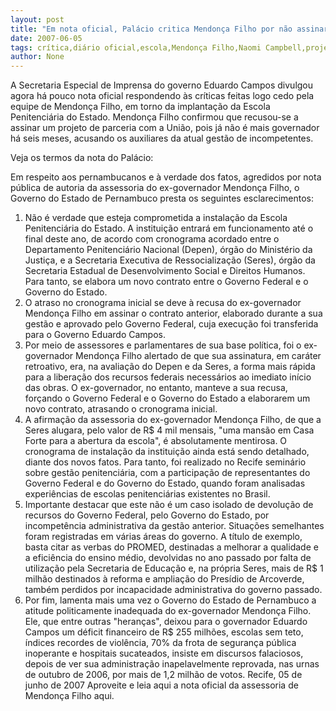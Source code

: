 ```yaml
---
layout: post
title: "Em nota oficial, Palácio critica Mendonça Filho por não assinar projeto e atrasar criação de escola penitenciária"
date: 2007-06-05
tags: crítica,diário oficial,escola,Mendonça Filho,Naomi Campbell,projeto,recriação
author: None
---
```

A Secretaria Especial de Imprensa do governo Eduardo Campos divulgou agora h&aacute; pouco nota oficial respondendo &agrave;s cr&iacute;ticas feitas logo cedo pela equipe de Mendon&ccedil;a Filho, em torno da implanta&ccedil;&atilde;o da Escola Penitenci&aacute;ria do Estado. Mendon&ccedil;a Filho confirmou que recusou-se a assinar um projeto de parceria com a Uni&atilde;o, pois j&aacute; n&atilde;o &eacute; mais governador h&aacute; seis meses, acusando os auxiliares da atual gest&atilde;o de incompetentes.

Veja os termos da nota do Pal&aacute;cio:

Em respeito aos pernambucanos e &agrave; verdade dos fatos, agredidos por nota p&uacute;blica de autoria da assessoria do ex-governador Mendon&ccedil;a Filho, o Governo do Estado de Pernambuco presta os seguintes esclarecimentos: 
1. N&atilde;o &eacute; verdade que esteja comprometida a instala&ccedil;&atilde;o da Escola Penitenci&aacute;ria do Estado. A institui&ccedil;&atilde;o entrar&aacute; em funcionamento at&eacute; o final deste ano, de acordo com cronograma acordado entre o Departamento Penitenci&aacute;rio Nacional (Depen), &oacute;rg&atilde;o do Minist&eacute;rio da Justi&ccedil;a, e a Secretaria Executiva de Ressocializa&ccedil;&atilde;o (Seres), &oacute;rg&atilde;o da Secretaria Estadual de Desenvolvimento Social e Direitos Humanos. Para tanto, se elabora um novo contrato entre o Governo Federal e o Governo do Estado. 
2. O atraso no cronograma inicial se deve &agrave; recusa do ex-governador Mendon&ccedil;a Filho em assinar o contrato anterior, elaborado durante a sua gest&atilde;o e aprovado pelo Governo Federal, cuja execu&ccedil;&atilde;o foi transferida para o Governo Eduardo Campos. 
3. Por meio de assessores e parlamentares de sua base pol&iacute;tica, foi o ex-governador Mendon&ccedil;a Filho alertado de que sua assinatura, em car&aacute;ter retroativo, era, na avalia&ccedil;&atilde;o do Depen e da Seres, a forma mais r&aacute;pida para a libera&ccedil;&atilde;o dos recursos federais necess&aacute;rios ao imediato in&iacute;cio das obras. O ex-governador, no entanto, manteve a sua recusa, for&ccedil;ando o Governo Federal e o Governo do Estado a elaborarem um novo contrato, atrasando o cronograma inicial. 
4. A afirma&ccedil;&atilde;o da assessoria do ex-governador Mendon&ccedil;a Filho, de que a Seres alugara, pelo valor de R$ 4 mil mensais, &quot;uma mans&atilde;o em Casa Forte para a abertura da escola&quot;, &eacute; absolutamente mentirosa. O cronograma de instala&ccedil;&atilde;o da institui&ccedil;&atilde;o ainda est&aacute; sendo detalhado, diante dos novos fatos. Para tanto, foi realizado no Recife semin&aacute;rio sobre gest&atilde;o penitenci&aacute;ria, com a participa&ccedil;&atilde;o de representantes do Governo Federal e do Governo do Estado, quando foram analisadas experi&ecirc;ncias de escolas penitenci&aacute;rias existentes no Brasil. 
5. Importante destacar que este n&atilde;o &eacute; um caso isolado de devolu&ccedil;&atilde;o de recursos do Governo Federal, pelo Governo do Estado, por incompet&ecirc;ncia administrativa da gest&atilde;o anterior. Situa&ccedil;&otilde;es semelhantes foram registradas em v&aacute;rias &aacute;reas do governo. A t&iacute;tulo de exemplo, basta citar as verbas do PROMED, destinadas a melhorar a qualidade e a efici&ecirc;ncia do ensino m&eacute;dio, devolvidas no ano passado por falta de utiliza&ccedil;&atilde;o pela Secretaria de Educa&ccedil;&atilde;o e, na pr&oacute;pria Seres, mais de R$ 1 milh&atilde;o destinados &agrave; reforma e amplia&ccedil;&atilde;o do Pres&iacute;dio de Arcoverde, tamb&eacute;m perdidos por incapacidade administrativa do governo passado. 
6. Por fim, lamenta mais uma vez o Governo do Estado de Pernambuco a atitude politicamente inadequada do ex-governador Mendon&ccedil;a Filho. Ele, que entre outras &quot;heran&ccedil;as&quot;, deixou para o governador Eduardo Campos um d&eacute;ficit financeiro de R$ 255 milh&otilde;es, escolas sem teto, &iacute;ndices recordes de viol&ecirc;ncia, 70% da frota de seguran&ccedil;a p&uacute;blica inoperante e hospitais sucateados, insiste em discursos falaciosos, depois de ver sua administra&ccedil;&atilde;o inapelavelmente reprovada, nas urnas de outubro de 2006, por mais de 1,2 milh&atilde;o de votos. 
Recife, 05 de junho de 2007 
Aproveite e leia aqui a nota oficial da assessoria de Mendon&ccedil;a Filho aqui.
 